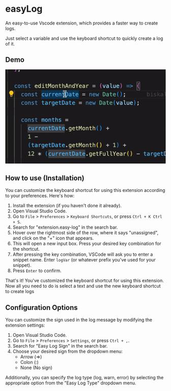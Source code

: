 # easyLog

An easy-to-use Vscode extension, which provides a faster way to create logs.

Just select a variable and use the keyboard shortcut to quickly create a log of it.

## Demo

![demo](demo.gif)

## How to use (Installation)

You can customize the keyboard shortcut for using this extension according to your preferences. Here's how:

1. Install the extension (if you haven't done it already).
2. Open Visual Studio Code.
3. Go to `File` > `Preferences` > `Keyboard Shortcuts`, or press `Ctrl + K Ctrl + S`.
4. Search for "extension.easy-log" in the search bar.
5. Hover over the rightmost side of the row, where it says "unassigned", and click on the "+" icon that appears.
6. This will open a new input box. Press your desired key combination for the shortcut.
7. After pressing the key combination, VSCode will ask you to enter a snippet name. Enter `logVar` (or whatever prefix you've used for your snippet).
8. Press `Enter` to confirm.

That's it! You've customized the keyboard shortcut for using this extension.
Now all you need to do is select a text and use the new keyboard shortcut to create logs

## Configuration Options

You can customize the sign used in the log message by modifying the extension settings:

1. Open Visual Studio Code.
2. Go to `File` > `Preferences` > `Settings`, or press `Ctrl + ,`.
3. Search for "Easy Log Sign" in the search bar.
4. Choose your desired sign from the dropdown menu:
   - Arrow (=>)
   - Colon (:)
   - None (No sign)

Additionally, you can specify the log type (log, warn, error) by selecting the appropriate option from the "Easy Log Type" dropdown menu.
